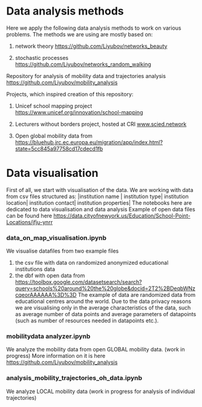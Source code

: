 # Data analysis methods 

Here we apply the following data analysis methods to work on various problems. 
The methods we are using are mostly based on:

1. network theory 
https://github.com/Liyubov/networks_beauty

2. stochastic processes 
https://github.com/Liyubov/networks_random_walking

Repository for analysis of mobility data and trajectories analysis https://github.com/Liyubov/mobility_analysis


Projects, which inspired creation of this repository:

1. Unicef school mapping project 
https://www.unicef.org/innovation/school-mapping

2. Lecturers without borders project, hosted at CRI 
www.scied.network 

3. Open global mobility data 
from https://bluehub.jrc.ec.europa.eu/migration/app/index.html?state=5cc845a97758cd17cdecd1fb 


# Data visualisation 

First of all, we start with visualisation of the data. 
We are working with data from csv files structured as:
   |institution name | institution type| institution location| institution contact| institution properties|
The notebooks here are dedicated to data visualisation and data analysis
Example of open data files can be found here https://data.cityofnewyork.us/Education/School-Point-Locations/jfju-ynrr

### data_on_map_visualisation.ipynb 

We visualise datafiles from two example files 
1. the csv file with data on randomized anonymized educational institutions data
2. the dbf with open data from https://toolbox.google.com/datasetsearch/search?query=schools%20around%20the%20globe&docid=2T2%2BDeqbWNzcqeorAAAAAA%3D%3D 
The example of data are randomized data from educational centres around the world. 
Due to the data privacy reasons we are visualising only in the average characteristics of the data, such as average number of data points and average parameters of datapoints (such as number of resources needed in datapoints etc.).

### mobilitydata analyzer.ipynb 

We analyze the mobility data from open GLOBAL mobility data. (work in progress)
More information on it is here https://github.com/Liyubov/mobility_analysis


###  	analysis_mobility_trajectories_oh_data.ipynb 
We analyze LOCAL mobility data 
(work in progress for analysis of individual trajectories)
